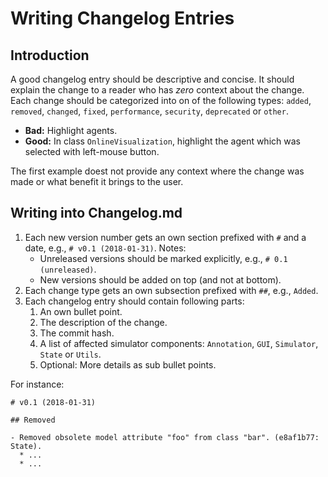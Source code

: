 # Writing Changelog Entries

## Introduction

A good changelog entry should be descriptive and concise. It should explain the change to a reader who has *zero* context about the change. Each change should be categorized into on of the following types: `added`, `removed`, `changed`, `fixed`, `performance`, `security`, `deprecated` or `other`.

- **Bad:** Highlight agents.
- **Good:** In class `OnlineVisualization`, highlight the agent which was selected with left-mouse button.

The first example doest not provide any context where the change was made or what benefit it brings to the user.

## Writing into Changelog.md

1. Each new version number gets an own section prefixed with `#` and a date, e.g., `# v0.1 (2018-01-31)`.
   Notes:
   * Unreleased versions should be marked explicitly, e.g., `# 0.1 (unreleased)`.
   * New versions should be added on top (and not at bottom).
2. Each change type gets an own subsection prefixed with `##`, e.g., `Added`.
3. Each changelog entry should contain following parts:
   1. An own bullet point.
   2. The description of the change.
   3. The commit hash.
   4. A list of affected simulator components: `Annotation`, `GUI`, `Simulator`, `State` or `Utils`.
   5. Optional: More details as sub bullet points.

For instance:

```
# v0.1 (2018-01-31)

## Removed

- Removed obsolete model attribute "foo" from class "bar". (e8af1b77: State).
  * ...
  * ...
```
